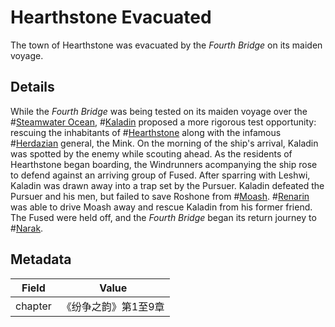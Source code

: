 # Hearthstone Evacuated
The town of Hearthstone was evacuated by the *Fourth Bridge* on its maiden voyage.

## Details
While the *Fourth Bridge* was being tested on its maiden voyage over the #[Steamwater Ocean](locations/steamwaterocean), #[Kaladin](characters/kaladin) proposed a more rigorous test opportunity: rescuing the inhabitants of #[Hearthstone](locations/hearthstone) along with the infamous #[Herdazian](locations/herdaz) general, the Mink. On the morning of the ship's arrival, Kaladin was spotted by the enemy while scouting ahead. As the residents of Hearthstone began boarding, the Windrunners acompanying the ship rose to defend against an arriving group of Fused. After sparring with Leshwi, Kaladin was drawn away into a trap set by the Pursuer. Kaladin defeated the Pursuer and his men, but failed to save Roshone from #[Moash](characters/moash). #[Renarin](characters/renarin) was able to drive Moash away and rescue Kaladin from his former friend. The Fused were held off, and the *Fourth Bridge* began its return journey to #[Narak](locations/narak).

## Metadata
| Field | Value |
| ----- | ----- |
| chapter | 《纷争之韵》第1至9章 |
